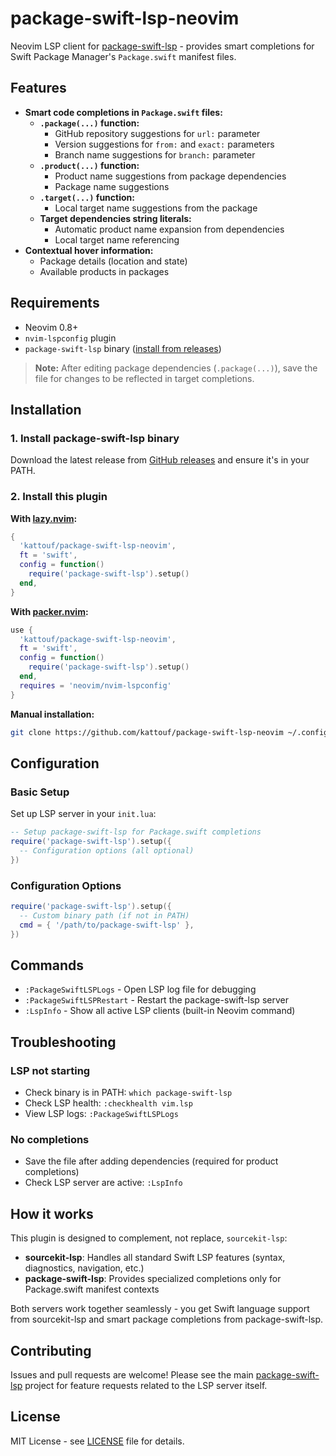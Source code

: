 # package-swift-lsp-neovim

Neovim LSP client for [package-swift-lsp](https://github.com/kattouf/package-swift-lsp) - provides smart completions for Swift Package Manager's `Package.swift` manifest files.

## Features

- **Smart code completions in `Package.swift` files:**
  - **`.package(...)` function:**
    - GitHub repository suggestions for `url:` parameter
    - Version suggestions for `from:` and `exact:` parameters
    - Branch name suggestions for `branch:` parameter
  - **`.product(...)` function:**
    - Product name suggestions from package dependencies
    - Package name suggestions
  - **`.target(...)` function:**
    - Local target name suggestions from the package
  - **Target dependencies string literals:**
    - Automatic product name expansion from dependencies
    - Local target name referencing
- **Contextual hover information:**
  - Package details (location and state)
  - Available products in packages

## Requirements

- Neovim 0.8+
- `nvim-lspconfig` plugin
- `package-swift-lsp` binary ([install from releases](https://github.com/kattouf/package-swift-lsp/releases))

> **Note:** After editing package dependencies (`.package(...)`), save the file for changes to be reflected in target completions.

## Installation

### 1. Install package-swift-lsp binary

Download the latest release from [GitHub releases](https://github.com/kattouf/package-swift-lsp/releases) and ensure it's in your PATH.

### 2. Install this plugin

**With [lazy.nvim](https://github.com/folke/lazy.nvim):**
```lua
{
  'kattouf/package-swift-lsp-neovim',
  ft = 'swift',
  config = function()
    require('package-swift-lsp').setup()
  end,
}
```

**With [packer.nvim](https://github.com/wbthomason/packer.nvim):**
```lua
use {
  'kattouf/package-swift-lsp-neovim',
  ft = 'swift',
  config = function()
    require('package-swift-lsp').setup()
  end,
  requires = 'neovim/nvim-lspconfig'
}
```

**Manual installation:**
```bash
git clone https://github.com/kattouf/package-swift-lsp-neovim ~/.config/nvim/pack/plugins/start/package-swift-lsp-neovim
```

## Configuration

### Basic Setup

Set up LSP server in your `init.lua`:

```lua
-- Setup package-swift-lsp for Package.swift completions
require('package-swift-lsp').setup({
  -- Configuration options (all optional)
})
```

### Configuration Options

```lua
require('package-swift-lsp').setup({
  -- Custom binary path (if not in PATH)
  cmd = { '/path/to/package-swift-lsp' },
})
```

## Commands

- `:PackageSwiftLSPLogs` - Open LSP log file for debugging
- `:PackageSwiftLSPRestart` - Restart the package-swift-lsp server
- `:LspInfo` - Show all active LSP clients (built-in Neovim command)

## Troubleshooting

### LSP not starting
- Check binary is in PATH: `which package-swift-lsp`
- Check LSP health: `:checkhealth vim.lsp`
- View LSP logs: `:PackageSwiftLSPLogs`

### No completions
- Save the file after adding dependencies (required for product completions)
- Check LSP server are active: `:LspInfo`

## How it works

This plugin is designed to complement, not replace, `sourcekit-lsp`:

- **sourcekit-lsp**: Handles all standard Swift LSP features (syntax, diagnostics, navigation, etc.)
- **package-swift-lsp**: Provides specialized completions only for Package.swift manifest contexts

Both servers work together seamlessly - you get Swift language support from sourcekit-lsp and smart package completions from package-swift-lsp.

## Contributing

Issues and pull requests are welcome! Please see the main [package-swift-lsp](https://github.com/kattouf/package-swift-lsp) project for feature requests related to the LSP server itself.

## License

MIT License - see [LICENSE](LICENSE) file for details.
